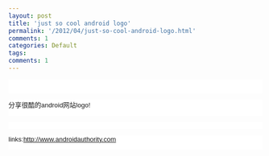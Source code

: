 ```yaml
---
layout: post
title: 'just so cool android logo'
permalink: '/2012/04/just-so-cool-android-logo.html'
comments: 1
categories: Default
tags: 
comments: 1
---
```

<p style="margin-top:0px;margin-right:0px;margin-left:0px;padding-top:0px;padding-right:0px;padding-bottom:1em;padding-left:0px;border-top-width:0px;border-right-width:0px;border-bottom-width:0px;border-left-width:0px;border-style:initial;border-color:initial;font-family:Arial,sans-serif;font-size:13px;background-color:rgb(255,255,255)"> <br/></p>

<p style="margin-top:0px;margin-right:0px;margin-left:0px;padding-top:0px;padding-right:0px;padding-bottom:1em;padding-left:0px;border-top-width:0px;border-right-width:0px;border-bottom-width:0px;border-left-width:0px;border-style:initial;border-color:initial;font-family:Arial,sans-serif;font-size:13px;background-color:rgb(255,255,255)">  分享很酷的android网站logo!</p>

<p style="margin-top:0px;margin-right:0px;margin-left:0px;padding-top:0px;padding-right:0px;padding-bottom:1em;padding-left:0px;border-top-width:0px;border-right-width:0px;border-bottom-width:0px;border-left-width:0px;border-style:initial;border-color:initial;font-family:Arial,sans-serif;font-size:13px;background-color:rgb(255,255,255)"> <a href="http://3.bp.blogspot.com/-oa7uDc11xTg/T37vkUw9N9I/AAAAAAAAC0A/bgO-HBPP-bs/s1600/image-728784.png"><img alt="" border="0" id="BLOGGER_PHOTO_ID_5728279183390226386" src="http://3.bp.blogspot.com/-oa7uDc11xTg/T37vkUw9N9I/AAAAAAAAC0A/bgO-HBPP-bs/s320/image-728784.png"/></a></p>

<p style="margin-top:0px;margin-right:0px;margin-left:0px;padding-top:0px;padding-right:0px;padding-bottom:1em;padding-left:0px;border-top-width:0px;border-right-width:0px;border-bottom-width:0px;border-left-width:0px;border-style:initial;border-color:initial;font-family:Arial,sans-serif;font-size:13px;background-color:rgb(255,255,255)">  links:<a href="http://www.androidauthority.com/">http://www.androidauthority.com</a> </p>